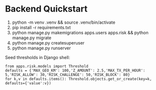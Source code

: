# Backend Quickstart
1) python -m venv .venv && source .venv/bin/activate
2) pip install -r requirements.txt
3) python manage.py makemigrations apps.users apps.risk && python manage.py migrate
4) python manage.py createsuperuser
5) python manage.py runserver

Seed thresholds in Django shell:
```
from apps.risk.models import Threshold
defaults = {'MAX_GEO_KM': 100,'Z_AMOUNT': 2.5,'MAX_TX_PER_HOUR': 5,'RISK_ALLOW': 30,'RISK_CHALLENGE': 50,'RISK_BLOCK': 80}
for k,v in defaults.items(): Threshold.objects.get_or_create(key=k, defaults={'value':v})
```

